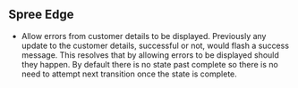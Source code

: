 ## Spree Edge ##

* Allow errors from customer details to be displayed. Previously any update to the customer details, successful or not, 
would flash a success message. This resolves that by allowing errors to be displayed should they happen. By default there
is no state past complete so there is no need to attempt next transition once the state is complete.
